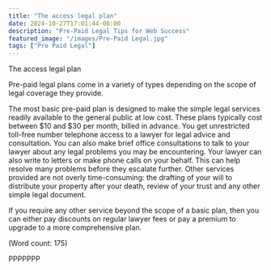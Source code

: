 ```yaml
---
title: "The access legal plan"
date: 2024-10-27T17:01:44-08:00
description: "Pre-Paid Legal Tips for Web Success"
featured_image: "/images/Pre-Paid Legal.jpg"
tags: ["Pre Paid Legal"]
---
```


The access legal plan

Pre-paid legal plans come in a variety of types depending on the scope of 
legal coverage they provide.

The most basic pre-paid plan is designed to make the simple legal services 
readily available to the general public at low cost. These plans typically 
cost between $10 and $30 per month, billed in advance. 
You get unrestricted toll-free number telephone access to a lawyer for 
legal advice and consultation. You can also make brief office consultations 
to talk to your lawyer about any legal problems you may be encountering. 
Your lawyer can also write to letters or make phone calls on your behalf. 
This can help resolve many problems before they escalate further. 
Other services provided are not overly time-consuming: the drafting of your 
will to distribute your property after your death, review of your trust and 
any other simple legal document.

If you require any other service beyond the scope of a basic plan, then you 
can either pay discounts on regular lawyer fees or pay a premium to upgrade 
to a more comprehensive plan. 

(Word count: 175)

PPPPPPP

